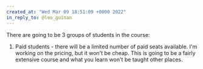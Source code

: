 ```yaml
---
created_at: "Wed Mar 09 18:51:09 +0000 2022"
in_reply_to: @leo_guinan
---
```


There are going to be 3 groups of students in the course:
1. Paid students - there will be a limited number of paid seats available. I'm working on the pricing, but it won't be cheap. This is going to be a fairly extensive course and what you learn won't be taught other places.